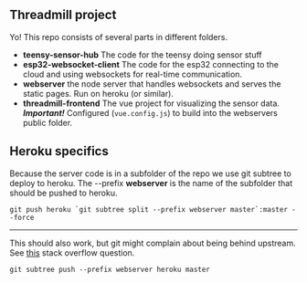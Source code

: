 ## Threadmill project

Yo! This repo consists of several parts in different folders.

- **teensy-sensor-hub** The code for the teensy doing sensor stuff
- **esp32-websocket-client** The code for the esp32 connecting to the cloud and using websockets for real-time communication.
- **webserver** the node server that handles websockets and serves the static pages. Run on heroku (or similar).
- **threadmill-frontend** The vue project for visualizing the sensor data. **_Important!_** Configured (`vue.config.js`) to build into the webservers public folder.

## Heroku specifics

Because the server code is in a subfolder of the repo we use git subtree to deploy to heroku.
The --prefix **webserver** is the name of the subfolder that should be pushed to heroku.

```
git push heroku `git subtree split --prefix webserver master`:master --force
```

---

This should also work, but git might complain about being behind upstream. See [this](https://stackoverflow.com/questions/13756055/git-subtree-subtree-up-to-date-but-cant-push/15623469#15623469) stack overflow question.

```
git subtree push --prefix webserver heroku master
```
